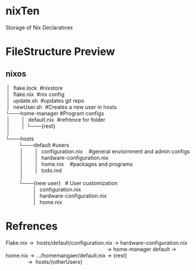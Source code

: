 # nixTen
Storage of Nix Declaratives
<An over top use of md spaces>
# FileStructure Preview
## nixos
&nbsp;|&nbsp;&nbsp;&nbsp;flake.lock&nbsp;&nbsp;#nixstore <br>
&nbsp;|&nbsp;&nbsp;&nbsp;flake.nix&nbsp;&nbsp;#nix config <br>
&nbsp;|&nbsp;&nbsp;&nbsp;update.sh&nbsp;&nbsp;#updates git repo <br>
&nbsp;|&nbsp;&nbsp;&nbsp;newUser.sh&nbsp;&nbsp;#Creates a new user in hosts <br>
└───home-manager #Program configs <br>
&nbsp;|&nbsp;&nbsp;&nbsp;&nbsp;&nbsp;&nbsp;&nbsp;&nbsp;&nbsp;|&nbsp;&nbsp;&nbsp;default.nix&nbsp;&nbsp;#refrence for folder <br>
&nbsp;|&nbsp;&nbsp;&nbsp;&nbsp;&nbsp;&nbsp;&nbsp;&nbsp;&nbsp;|&nbsp;&nbsp;└───{rest} <br>
&nbsp;| <br>
└───hosts <br>
&nbsp;&nbsp;&nbsp;&nbsp;&nbsp;&nbsp;&nbsp;&nbsp;&nbsp;└───default #users <br>
&nbsp;&nbsp;&nbsp;&nbsp;&nbsp;&nbsp;&nbsp;&nbsp;&nbsp;&nbsp;|&nbsp;&nbsp;&nbsp;&nbsp;&nbsp;&nbsp;&nbsp;&nbsp;&nbsp;|&nbsp;&nbsp;&nbsp;configuration.nix &nbsp;&nbsp; #general enviornment and admin configs <br>
&nbsp;&nbsp;&nbsp;&nbsp;&nbsp;&nbsp;&nbsp;&nbsp;&nbsp;&nbsp;|&nbsp;&nbsp;&nbsp;&nbsp;&nbsp;&nbsp;&nbsp;&nbsp;&nbsp;|&nbsp;&nbsp;&nbsp;hardware-configuration.nix <br>
&nbsp;&nbsp;&nbsp;&nbsp;&nbsp;&nbsp;&nbsp;&nbsp;&nbsp;&nbsp;|&nbsp;&nbsp;&nbsp;&nbsp;&nbsp;&nbsp;&nbsp;&nbsp;&nbsp;|&nbsp;&nbsp;&nbsp;home.nix &nbsp;&nbsp; #packages and programs <br>
&nbsp;&nbsp;&nbsp;&nbsp;&nbsp;&nbsp;&nbsp;&nbsp;&nbsp;&nbsp;|&nbsp;&nbsp;&nbsp;&nbsp;&nbsp;&nbsp;&nbsp;&nbsp;&nbsp;|&nbsp;&nbsp;&nbsp;todo.md <br>
&nbsp;&nbsp;&nbsp;&nbsp;&nbsp;&nbsp;&nbsp;&nbsp;&nbsp;&nbsp;| <br>
&nbsp;&nbsp;&nbsp;&nbsp;&nbsp;&nbsp;&nbsp;&nbsp;&nbsp;└───{new user} &nbsp;&nbsp;# User customization <br>
&nbsp;&nbsp;&nbsp;&nbsp;&nbsp;&nbsp;&nbsp;&nbsp;&nbsp;&nbsp;&nbsp;&nbsp;&nbsp;&nbsp;&nbsp;&nbsp;&nbsp;&nbsp;&nbsp;|&nbsp;&nbsp;&nbsp;configuration.nix <br>
&nbsp;&nbsp;&nbsp;&nbsp;&nbsp;&nbsp;&nbsp;&nbsp;&nbsp;&nbsp;&nbsp;&nbsp;&nbsp;&nbsp;&nbsp;&nbsp;&nbsp;&nbsp;&nbsp;|&nbsp;&nbsp;&nbsp;hardware-configuration.nix <br>
&nbsp;&nbsp;&nbsp;&nbsp;&nbsp;&nbsp;&nbsp;&nbsp;&nbsp;&nbsp;&nbsp;&nbsp;&nbsp;&nbsp;&nbsp;&nbsp;&nbsp;&nbsp;&nbsp;|&nbsp;&nbsp;&nbsp;home.nix <br>
# Refrences
Flake.nix ->&nbsp; hosts/default/configuration.nix ->&nbsp;hardware-configuration.nix <br>
&nbsp;&nbsp;&nbsp;&nbsp;&nbsp;&nbsp;&nbsp;&nbsp;&nbsp;&nbsp;&nbsp;&nbsp;&nbsp;&nbsp;&nbsp;&nbsp;&nbsp;&nbsp;&nbsp;&nbsp;&nbsp;&nbsp;&nbsp;&nbsp;&nbsp;&nbsp;&nbsp;&nbsp;&nbsp;&nbsp;&nbsp;&nbsp;&nbsp;&nbsp;&nbsp;&nbsp;&nbsp;&nbsp;&nbsp;&nbsp;&nbsp;&nbsp;&nbsp;&nbsp;&nbsp;&nbsp;&nbsp;&nbsp;&nbsp;&nbsp;&nbsp;&nbsp;&nbsp;&nbsp;&nbsp;&nbsp;&nbsp;&nbsp;&nbsp;&nbsp;&nbsp;&nbsp;&nbsp;&nbsp;&nbsp;&nbsp;&nbsp;&nbsp;&nbsp;-> home-manager default -> home.nix -> .../homemangaer/default.nix -> {rest} <br>
&nbsp;&nbsp;&nbsp;&nbsp;&nbsp;&nbsp;&nbsp;&nbsp;&nbsp;&nbsp;&nbsp;&nbsp;&nbsp;&nbsp;&nbsp;->&nbsp; hosts/{otherUsers}
